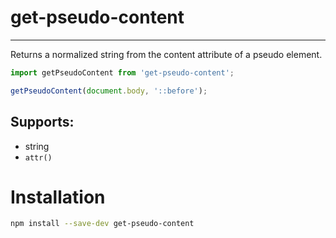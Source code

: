 # get-pseudo-content

---

Returns a normalized string from the content attribute of a pseudo element.


```js
import getPseudoContent from 'get-pseudo-content';

getPseudoContent(document.body, '::before');
```

## Supports:

* string
* `attr()`

# Installation

```bash
npm install --save-dev get-pseudo-content
```